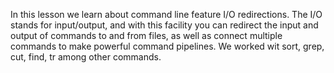 In this lesson we learn about command line feature I/O redirections.
The I/O stands for input/output, and with this facility you can redirect
the input and output of commands to and from files, as well as 
connect multiple commands to make powerful command pipelines.
 We worked wit sort, grep, cut, find, tr among other commands.

